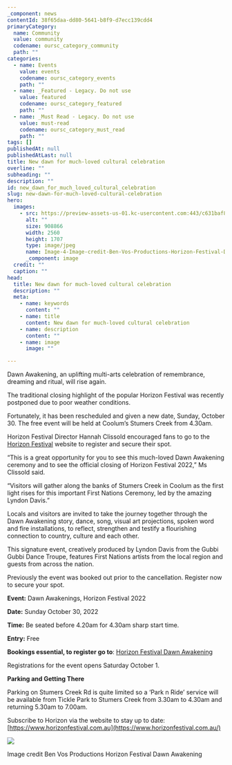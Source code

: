 ```yaml
---
_component: news
contentId: 38f65daa-dd80-5641-b8f9-d7ecc139cdd4
primaryCategory:
  name: Community
  value: community
  codename: oursc_category_community
  path: ""
categories:
  - name: Events
    value: events
    codename: oursc_category_events
    path: ""
  - name: _Featured - Legacy. Do not use
    value: featured
    codename: oursc_category_featured
    path: ""
  - name: _Must Read - Legacy. Do not use
    value: must-read
    codename: oursc_category_must_read
    path: ""
tags: []
publishedAt: null
publishedAtLast: null
title: New dawn for much-loved cultural celebration
overline: ""
subheading: ""
description: ""
id: new_dawn_for_much_loved_cultural_celebration
slug: new-dawn-for-much-loved-cultural-celebration
hero:
  images:
    - src: https://preview-assets-us-01.kc-usercontent.com:443/c631baf8-1b46-001f-580c-d0001b68b4a8/9af30149-4f3b-47ca-9781-222d2caa8072/Image-4-Image-credit-Ben-Vos-Productions-Horizon-Festival-Dawn-Awakening-scaled.jpg
      alt: ""
      size: 908866
      width: 2560
      height: 1707
      type: image/jpeg
      name: Image-4-Image-credit-Ben-Vos-Productions-Horizon-Festival-Dawn-Awakening-scaled.jpg
      _component: image
  credit: ""
  caption: ""
head:
  title: New dawn for much-loved cultural celebration
  description: ""
  meta:
    - name: keywords
      content: ""
    - name: title
      content: New dawn for much-loved cultural celebration
    - name: description
      content: ""
    - name: image
      image: ""

---
```

Dawn Awakening, an uplifting multi-arts celebration of remembrance, dreaming and ritual, will rise again.

The traditional closing highlight of the popular Horizon Festival was recently postponed due to poor weather conditions.

Fortunately, it has been rescheduled and given a new date, Sunday, October 30. The free event will be held at Coolum’s Stumers Creek from 4.30am.

Horizon Festival Director Hannah Clissold encouraged fans to go to the [Horizon Festival](https://www.horizonfestival.com.au/event/dawn-awakening/)
&#x20;website to register and secure their spot.

“This is a great opportunity for you to see this much-loved Dawn Awakening ceremony and to see the official closing of Horizon Festival 2022,” Ms Clissold said.

“Visitors will gather along the banks of Stumers Creek in Coolum as the first light rises for this important First Nations Ceremony, led by the amazing Lyndon Davis.”

Locals and visitors are invited to take the journey together through the Dawn Awakening story, dance, song, visual art projections, spoken word and fire installations, to reflect, strengthen and testify a flourishing connection to country, culture and each other.

This signature event, creatively produced by Lyndon Davis from the Gubbi Gubbi Dance Troupe, features First Nations artists from the local region and guests from across the nation.

Previously the event was booked out prior to the cancellation. Register now to secure your spot.

**Event:** Dawn Awakenings, Horizon Festival 2022

**Date:** Sunday October 30, 2022

**Time:** Be seated before 4.20am for 4.30am sharp start time.

**Entry:** Free

**Bookings essential, to register go to**: [Horizon Festival Dawn Awakening](https://www.horizonfestival.com.au/event/dawn-awakening/)


Registrations for the event opens Saturday October 1.

**Parking and Getting There**

Parking on Stumers Creek Rd is quite limited so a ‘Park n Ride’ service will be available from Tickle Park to Stumers Creek from 3.30am to 4.30am and returning 5.30am to 7.00am.

Subscribe to Horizon via the website to stay up to date: [https://www.horizonfestival.com.au](https://www.horizonfestival.com.au/)


![](https://preview-assets-us-01.kc-usercontent.com:443/c631baf8-1b46-001f-580c-d0001b68b4a8/ae4eeb47-d56f-4364-be4d-bf42411b86ae/Image-credit-Ben-Vos-Productions-Horizon-Festival-Dawn-Awakening-ceremony-1-1024x683.jpg)

Image credit Ben Vos Productions Horizon Festival Dawn Awakening
